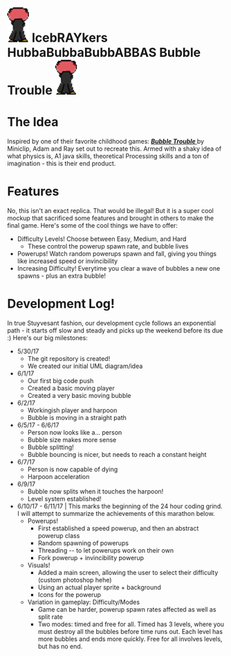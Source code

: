 # <img src="BubbleTrouble/1.png"></img> IcebRAYkers <br> HubbaBubbaBubbABBAS Bubble Trouble <img src="BubbleTrouble/1.png"></img>

<h1> The Idea </h1>
Inspired by one of their favorite childhood games: <a href="https://www.miniclip.com/games/bubble-trouble/en/"><b><i> Bubble Trouble </b></i></a> by Miniclip, Adam and Ray set out to recreate this. Armed with a shaky idea of what physics is, A1 java skills, theoretical Processing skills and a ton of imagination - this is their end product.

<h1> Features </h1>
No, this isn't an exact replica. That would be illegal! But it is a super cool mockup that sacrificed some features and brought in others to make the final game. Here's some of the cool things we have to offer:
<ul>
    <li> Difficulty Levels! Choose between Easy, Medium, and Hard <ul> <li>These control the powerup spawn rate, and bubble lives</li> </ul> </li>
    <li> Powerups! Watch random powerups spawn and fall, giving you things like increased speed or invincibility </li>
    <li> Increasing Difficulty! Everytime you clear a wave of bubbles a new one spawns - plus an extra bubble! </li>
</ul>

<h1> Development Log! </h1>
In true Stuyvesant fashion, our development cycle follows an exponential path - it starts off slow and steady and picks up the weekend before its due :) Here's our big milestones:
<ul>
    <li> 5/30/17 <ul>
        <li>The git repository is created! </li>
        <li> We created our initial UML diagram/idea </li>
        </ul>
    </li>
    <li> 6/1/17 <ul>
        <li>Our first big code push </li>
        <li>Created a basic moving player</li>
        <li> Created a very basic moving bubble </li>
        </ul>
    </li>
    <li> 6/2/17 <ul>
        <li> Workingish player and harpoon </li>
        <li> Bubble is moving in a straight path </li>
        </ul>
    </li>
    <li> 6/5/17 - 6/6/17 <ul>
        <li> Person now looks like a... person </li>
        <li> Bubble size makes more sense</li>
        <li> Bubble splitting! </li>
        <li> Bubble bouncing is nicer, but needs to reach a constant height </li>
        </ul>
    </li>
    <li> 6/7/17 <ul>
        <li> Person is now capable of dying </li>
        <li> Harpoon acceleration </li>
        </ul>
    </li>
    <li> 6/9/17 <ul>
        <li> Bubble now splits when it touches the harpoon! </li>
        <li> Level system established! </li>
        </ul>
    </li>
    <li> 6/10/17 - 6/11/17 | This marks the beginning of the 24 hour coding grind. I will attempt to summarize the achievements of this marathon below. <ul>
        <li> Powerups! <ul>
            <li> First established a speed powerup, and then an abstract powerup class </li>
            <li> Random spawning of powerups </li>
            <li> Threading -- to let powerups work on their own </li>
            <li> Fork powerup + invincibility powerup </li>
            </ul>
        </li>
        <li> Visuals! <ul>
            <li> Added a main screen, allowing the user to select their difficulty (custom photoshop hehe) </li>
            <li> Using an actual player sprite + background </li>
            <li> Icons for the powerup </li>
            </ul>
        </li>
        <li> Variation in gameplay: Difficulty/Modes <ul>
            <li> Game can be harder, powerup spawn rates affected as well as split rate </li>
            <li> Two modes: timed and free for all. Timed has 3 levels, where you must destroy all the bubbles before time runs out. Each level has more bubbles and ends more quickly. Free for all involves levels, but has no end. </li>
            </ul>
        </li>
        </ul>
    </li>

